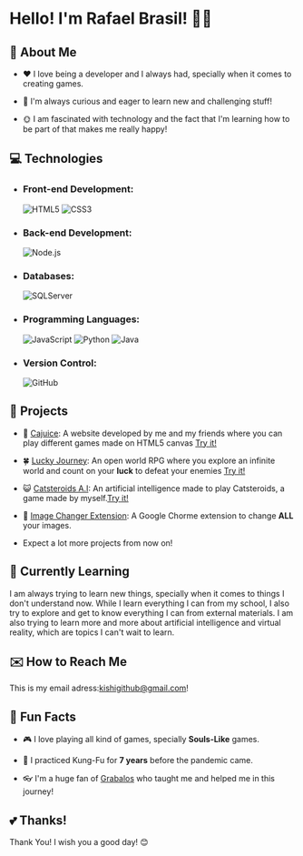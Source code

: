 # Hello! I'm Rafael Brasil! 👋🦦

## 🤙 About Me

- ♥️ I love being a developer and I always had, specially when it comes to creating games. <br>

- 🤔 I'm always curious and eager to learn new and challenging stuff! <br>

- 🌞 I am fascinated with technology and the fact that I'm learning how to be part of that makes me really happy!

## 💻 Technologies

- ### Front-end Development: <br>
  ![HTML5](https://img.shields.io/badge/HTML5-E34F26?style=for-the-badge&logo=html5&logoColor=white)
  ![CSS3](https://img.shields.io/badge/CSS3-1572B6?style=for-the-badge&logo=css3&logoColor=white)
  
- ### Back-end Development: <br>
  ![Node.js](https://img.shields.io/badge/Node.js-339933?style=for-the-badge&logo=node.js&logoColor=white)


- ### Databases: <br>
  
  ![SQLServer](https://img.shields.io/badge/Microsoft_SQL_Server-CC2927?style=for-the-badge&logo=microsoft-sql-server&logoColor=white)

- ### Programming Languages: <br>
  ![JavaScript](https://img.shields.io/badge/JavaScript-F7DF1E?style=for-the-badge&logo=javascript&logoColor=black)
  ![Python](https://img.shields.io/badge/Python-3776AB?style=for-the-badge&logo=python&logoColor=white)
  ![Java](https://img.shields.io/badge/Java-007396?style=for-the-badge&logo=java&logoColor=white)
 

- ### Version Control: <br>
  ![GitHub](https://img.shields.io/badge/GitHub-181717?style=for-the-badge&logo=github&logoColor=white)

## 📜 Projects

- 🥭 [Cajuice](https://github.com/JoaoCussolim/Cajuice): A website developed by me and my friends where you can play different games made on HTML5 canvas [Try it!](https://cajuice.netlify.app/)
- 🍀 [Lucky Journey](https://github.com/GabrielGrabalos/Solar-System-Website): An open world RPG where you explore an infinite world and count on your **luck** to defeat your enemies [Try it!](https://solartorio.web.app)
- 😺 [Catsteroids A.I](https://github.com/RafaelBrasil1/Catsteroids-A.I): An artificial intelligence made to play Catsteroids, a game made by myself.[Try it!](rafaelbrasil1.github.io/Catsteroids-A.I/)
- 🧩 [Image Changer Extension](https://github.com/RafaelBrasil1/ImageChangerExtension): A Google Chorme extension to change **ALL** your images.


- Expect a lot more projects from now on!

## 📖 Currently Learning

I am always trying to learn new things, specially when it comes to things I don't understand now. While I learn everything I can from my school, I also try to explore and get to know everything I can from external materials.
I am also trying to learn more and more about artificial intelligence and virtual reality, which are topics I can't wait to learn.

## ✉️ How to Reach Me

This is my email adress:[kishigithub@gmail.com](mailto:kishigithub@gmail.com)!

## 🔮 Fun Facts
- 🎮 I love playing all kind of games, specially **Souls-Like** games.

- 🥷 I practiced Kung-Fu for **7 years** before the pandemic came.

- 👓 I'm a huge fan of [Grabalos](https://github.com/GabrielGrabalos) who taught me and helped me in this journey!

## 💕 Thanks!

Thank You!
I wish you a good day! 😊
